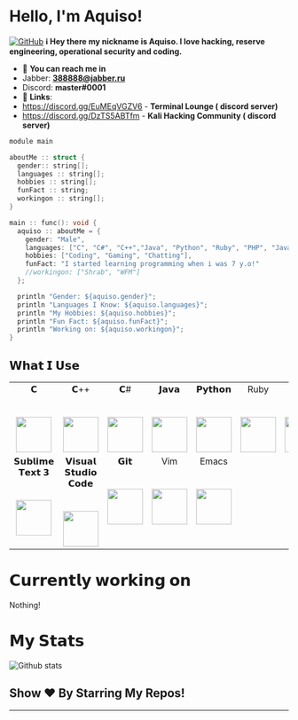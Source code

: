 # Hello, I'm Aquiso!
<a href="https://github.com/aquiso" target="_blank"><img alt="GitHub" src="https://img.shields.io/badge/-@aquiso-181717?style=flat-square&logo=GitHub&logoColor=white"></a>
**ℹ️ Hey there my nickname is Aquiso. I love hacking, reserve engineering, operational security and coding.**
- 🔗 **You can reach me in**
- Jabber: **388888@jabber.ru**
- Discord: **mаster#0001**
- 🔗 **Links**:
- https://discord.gg/EuMEqVGZV6  - **Terminal Lounge ( discord server)**
- https://discord.gg/DzTS5ABTfm  - **Kali Hacking Community ( discord server)**
```c
module main

aboutMe :: struct {
  gender:: string[];
  languages :: string[];
  hobbies :: string[];
  funFact :: string;
  workingon :: string[];
}

main :: func(): void {
  aquiso :: aboutMe = {
    gender: "Male",
    languages: ["C", "C#", "C++","Java", "Python", "Ruby", "PHP", "JavaScript", "Node.JS"],
    hobbies: ["Coding", "Gaming", "Chatting"],
    funFact: "I started learning programming when i was 7 y.o!"
    //workingon: ["Shrab", "WFM"]
  };

  println "Gender: ${aquiso.gender}";
  println "Languages I Know: ${aquiso.languages}";
  println "My Hobbies: ${aquiso.hobbies}";
  println "Fun Fact: ${aquiso.funFact}";
  println "Working on: ${aquiso.workingon}";
}
```

## 𝗪𝗵𝗮𝘁 𝗜 𝗨𝘀𝗲

<table>
  <tbody>
    <tr valign="top">
      <td width="25%" align="center">
        <span>𝗖</span><br><br><br>
        <img height="64px" src="https://cdn.svgporn.com/logos/c.svg">
      </td>
      <td width="25%" align="center">
        <span>𝗖++</span><br><br><br>
        <img height="64px" src="https://cdn.svgporn.com/logos/c-plusplus.svg">
      </td>
      <td width="25%" align="center">
        <span>𝗖#</span><br><br><br>
        <img height="64px" src="https://cdn.svgporn.com/logos/c-sharp.svg">
      </td>
      <td width="25%" align="center">
        <span>𝗝𝗮𝘃𝗮</span><br><br><br>
        <img height="64px" src="https://cdn.svgporn.com/logos/java.svg">
      </td>
      <td width="25%" align="center">
        <span>𝗣𝘆𝘁𝗵𝗼𝗻</span><br><br><br>
        <img height="64px" src="https://cdn.svgporn.com/logos/python.svg">
      </td>
      <td width="25%" align="center">
        <span>Ruby</span><br><br><br>
        <img height="64px" src="https://cdn.svgporn.com/logos/ruby.svg">
      </td>
      <td width="25%" align="center">
        <span>PHP</span><br><br><br>
        <img height="64px" src="https://cdn.svgporn.com/logos/php.svg">
      </td>
      <td width="25%" align="center">
        <span>JavaScript</span><br><br><br>
        <img height="64px" src="https://cdn.svgporn.com/logos/javascript.svg">
      </td>
      <td width="25%" align="center">
        <span>Go</span><br><br><br>
        <img height="64px" src="https://cdn.svgporn.com/logos/go.svg">
      </td>
    </tr>
    <tr valign="top">
      <td width="25%" align="center">
        <span>𝗦𝘂𝗯𝗹𝗶𝗺𝗲 𝗧𝗲𝘅𝘁 𝟯</span><br><br><br>
        <img height="64px" src="https://cdn.worldvectorlogo.com/logos/sublime-text.svg">
      </td>
      <td width="25%" align="center">
        <span>𝗩𝗶𝘀𝘂𝗮𝗹 𝗦𝘁𝘂𝗱𝗶𝗼 𝗖𝗼𝗱𝗲</span><br><br><br>
        <img height="64px" src="https://cdn.svgporn.com/logos/visual-studio-code.svg">
      </td>
      <td width="25%" align="center">
        <span>𝗚𝗶𝘁</span><br><br><br>
        <img height="64px" src="https://cdn.svgporn.com/logos/git-icon.svg">
      </td>
      <td width="25%" align="center">
        <span>Vim</span><br><br><br>
        <img height="64px" src="https://cdn.svgporn.com/logos/vim.svg">
      </td>
      <td width="25%" align="center">
        <span>Emacs</span><br><br><br>
        <img height="64px" src="https://cdn.svgporn.com/logos/emacs.svg">
      </td>
    </tr>
  </tbody>
</table>

# 𝗖𝘂𝗿𝗿𝗲𝗻𝘁𝗹𝘆 𝘄𝗼𝗿𝗸𝗶𝗻𝗴 𝗼𝗻
Nothing!
# 𝗠𝘆 𝗦𝘁𝗮𝘁𝘀

![Github stats](https://github-readme-stats.vercel.app/api?username=aquiso&show_icons=true&hide_border=true&icon_color=ffffff&bg_color=0000FF&title_color=fff&text_color=fff)
## Show ❤️ By Starring My Repos!
---
